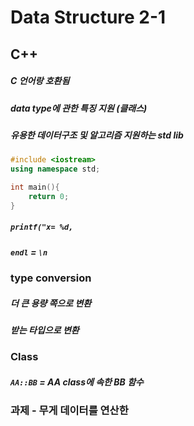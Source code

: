 # Data Structure 2-1

## C++
##### C 언어랑 호환됨
##### data type에 관한 특징 지원 (클래스)
##### 유용한 데이터구조 및 알고리즘 지원하는 std lib

```cpp
#include <iostream>
using namespace std;

int main(){
	return 0;
}
```

##### `printf("x= %d, `
##### `endl` = `\n`

### type conversion
##### 더 큰 용량 쪽으로 변환
##### 받는 타입으로 변환


### Class
##### `AA::BB`  = AA class에 속한 BB 함수


### 과제 - 무게 데이터를 연산한